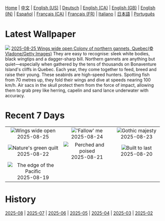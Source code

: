 [Home](../README.md) | [中文](zh-CN.md) | [English (US)](en-US.md) | [Deutsch](de-DE.md) | [English (CA)](en-CA.md) | [English (GB)](en-GB.md) | [English (IN)](en-IN.md) | [Español](es-ES.md) | [Français (CA)](fr-CA.md) | [Français (FR)](fr-FR.md) | [Italiano](it-IT.md) | [日本語](ja-JP.md) | [Português](pt-BR.md)

# Latest Wallpaper
![](https://www.bing.com/th?id=OHR.Gannets_EN-CA1938110347_UHD.jpg)
[2025-08-25 Wings wide open Colony of northern gannets, Quebec(© Vladone/Getty Images)](https://www.bing.com/th?id=OHR.Gannets_EN-CA1938110347_UHD.jpg)
They are easy to recognise: sleek white bodies, black wingtips and a dagger-sharp bill. Northern gannets are anything but quiet—especially when gathered by the tens of thousands on Bonaventure Island's cliffs in Quebec. Each year, they come together to feed, breed and raise their young. These seabirds are high-speed hunters. Spotting fish from 70 metres up, they fold their wings and dive at speeds nearing 100 km/h. Air sacs in the skull protect them from the force of impact, allowing them to grab prey like herring, capelin and sand lance underwater with accuracy.

# Recent 7 Days
|  |  |  |
|:---:|:---:|:---:|
| ![](https://www.bing.com/th?id=OHR.Gannets_EN-CA1938110347_400x240.jpg "Wings wide open") 2025-08-25 | ![](https://www.bing.com/th?id=OHR.CervusDama_EN-CA1743001514_400x240.jpg "'Fallow' me") 2025-08-24 | ![](https://www.bing.com/th?id=OHR.SaintBarbaras_EN-CA1578716793_400x240.jpg "Gothic majesty") 2025-08-23 |
| ![](https://www.bing.com/th?id=OHR.PalouseWA_EN-CA1378669276_400x240.jpg "Nature's green quilt") 2025-08-22 | ![](https://www.bing.com/th?id=OHR.WheatearBird_EN-CA8907713777_400x240.jpg "Perched and poised") 2025-08-21 | ![](https://www.bing.com/th?id=OHR.CitadelBonifacio_EN-CA8702640374_400x240.jpg "Built to last") 2025-08-20 |
| ![](https://www.bing.com/th?id=OHR.VanIsland_EN-CA8465545166_400x240.jpg "The edge of the Pacific") 2025-08-19 |  |  |

# History
[2025-08](../archives/wallpaper/en-CA/w_2025_08.md) | [2025-07](../archives/wallpaper/en-CA/w_2025_07.md) | [2025-06](../archives/wallpaper/en-CA/w_2025_06.md) | [2025-05](../archives/wallpaper/en-CA/w_2025_05.md) | [2025-04](../archives/wallpaper/en-CA/w_2025_04.md) | [2025-03](../archives/wallpaper/en-CA/w_2025_03.md) | [2025-02](../archives/wallpaper/en-CA/w_2025_02.md)
